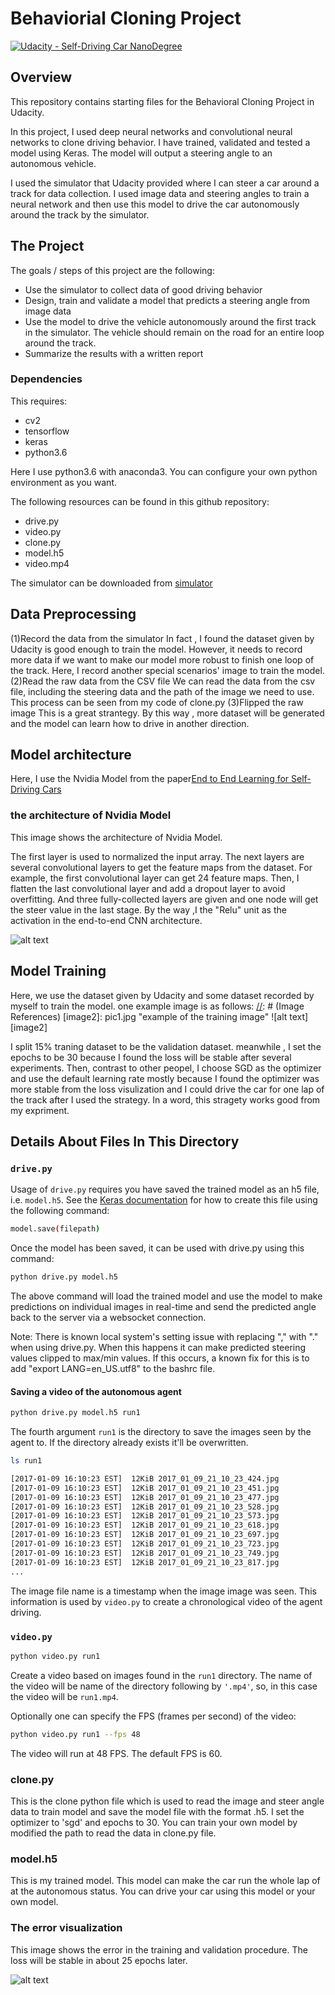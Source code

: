 # Behaviorial Cloning Project

[![Udacity - Self-Driving Car NanoDegree](https://s3.amazonaws.com/udacity-sdc/github/shield-carnd.svg)](http://www.udacity.com/drive)

Overview
---
This repository contains starting files for the Behavioral Cloning Project in Udacity.

In this project, I used deep neural networks and convolutional neural networks to clone driving behavior. I have trained, validated and tested a model using Keras. The model will output a steering angle to an autonomous vehicle.

I used the simulator that Udacity provided where I can steer a car around a track for data collection. I used image data and steering angles to train a neural network and then use this model to drive the car autonomously around the track by the simulator.

The Project
---
The goals / steps of this project are the following:
* Use the simulator to collect data of good driving behavior 
* Design, train and validate a model that predicts a steering angle from image data
* Use the model to drive the vehicle autonomously around the first track in the simulator. The vehicle should remain on the road for an entire loop around the track.
* Summarize the results with a written report

### Dependencies
This  requires:

* cv2
* tensorflow
* keras
* python3.6

Here I use python3.6 with anaconda3. You can configure your own python environment as you want.

The following resources can be found in this github repository:
* drive.py
* video.py
* clone.py
* model.h5
* video.mp4


The simulator can be downloaded from [simulator](https://github.com/udacity/self-driving-car-sim)

## Data Preprocessing
(1)Record the data from the simulator
	In fact , I found the dataset  given by Udacity is good enough to train the model. However, it needs to record more data if we want to make our model more robust to finish one loop of the track. Here, I record another special scenarios' image to train the model. 
(2)Read the raw data from the CSV file
	We can read the data from the csv file, including the steering data and the path of the image we  need to use. This process can be seen from my code of clone.py
(3)Flipped the raw image
	This is a great strantegy. By this way , more dataset will be generated and the model can learn how to drive in another direction.

## Model architecture
Here, I use the Nvidia Model from the paper[End to End Learning for Self-Driving Cars](https://arxiv.org/abs/1604.07316) 

[//]: # (Image References)
[image1]: Navidiamodel.png "The architecture of Nvidia Model"

### the architecture of Nvidia Model
This  image shows the architecture of Nvidia Model.

The first layer is used to normalized the input array. The next layers are several convolutional layers to get the feature maps from
the dataset. For example, the first convolutional layer can get 24 feature maps. Then, I flatten the last convolutional layer and add a dropout layer to avoid overfitting. And three fully-collected layers are given and one node will get the steer value in the last stage. By the way ,I the "Relu" unit as the activation in the end-to-end CNN architecture. 

![alt text][image1]

## Model Training

Here, we use the dataset given by Udacity and some dataset recorded by myself to train the model.
one example image is as follows:
[//]: # (Image References)
[image2]: pic1.jpg "example of the training image"
![alt text][image2]

I split 15% traning dataset to be the validation dataset. meanwhile , I set the epochs to be 30 because I found the loss will be stable after several experiments. Then, contrast to other peopel, I choose SGD as the optimizer and use the default learning rate mostly because I found the optimizer was more stable from the loss visulization and I could drive the car for one lap of the track after I used the strategy. In a word, this stragety works good from my expriment.

## Details About Files In This Directory

### `drive.py`

Usage of `drive.py` requires you have saved the trained model as an h5 file, i.e. `model.h5`. See the [Keras documentation](https://keras.io/getting-started/faq/#how-can-i-save-a-keras-model) for how to create this file using the following command:
```sh
model.save(filepath)
```

Once the model has been saved, it can be used with drive.py using this command:

```sh
python drive.py model.h5
```

The above command will load the trained model and use the model to make predictions on individual images in real-time and send the predicted angle back to the server via a websocket connection.

Note: There is known local system's setting issue with replacing "," with "." when using drive.py. When this happens it can make predicted steering values clipped to max/min values. If this occurs, a known fix for this is to add "export LANG=en_US.utf8" to the bashrc file.

#### Saving a video of the autonomous agent

```sh
python drive.py model.h5 run1
```

The fourth argument `run1` is the directory to save the images seen by the agent to. If the directory already exists it'll be overwritten.

```sh
ls run1

[2017-01-09 16:10:23 EST]  12KiB 2017_01_09_21_10_23_424.jpg
[2017-01-09 16:10:23 EST]  12KiB 2017_01_09_21_10_23_451.jpg
[2017-01-09 16:10:23 EST]  12KiB 2017_01_09_21_10_23_477.jpg
[2017-01-09 16:10:23 EST]  12KiB 2017_01_09_21_10_23_528.jpg
[2017-01-09 16:10:23 EST]  12KiB 2017_01_09_21_10_23_573.jpg
[2017-01-09 16:10:23 EST]  12KiB 2017_01_09_21_10_23_618.jpg
[2017-01-09 16:10:23 EST]  12KiB 2017_01_09_21_10_23_697.jpg
[2017-01-09 16:10:23 EST]  12KiB 2017_01_09_21_10_23_723.jpg
[2017-01-09 16:10:23 EST]  12KiB 2017_01_09_21_10_23_749.jpg
[2017-01-09 16:10:23 EST]  12KiB 2017_01_09_21_10_23_817.jpg
...
```

The image file name is a timestamp when the image image was seen. This information is used by `video.py` to create a chronological video of the agent driving.

### `video.py`

```sh
python video.py run1
```

Create a video based on images found in the `run1` directory. The name of the video will be name of the directory following by `'.mp4'`, so, in this case the video will be `run1.mp4`.

Optionally one can specify the FPS (frames per second) of the video:

```sh
python video.py run1 --fps 48
```

The video will run at 48 FPS. The default FPS is 60.

### clone.py
This is the clone python file which is used to read the image and steer angle data to train model and save the model file with the format .h5.  I set the optimizer to 'sgd'  and epochs to 30. You can train your own model by modified the path to read the data in clone.py file.


### model.h5
This is my trained model. This model can make the car run the whole lap of at the autonomous status. You can drive your car using this model or your own model. 

[//]: # (Image References)

[image3]: figure_final.png "The error visualization"

### The error visualization
This  image shows the error in the training and validation procedure. The loss will be stable in about 25 epochs later.

![alt text][image3]



